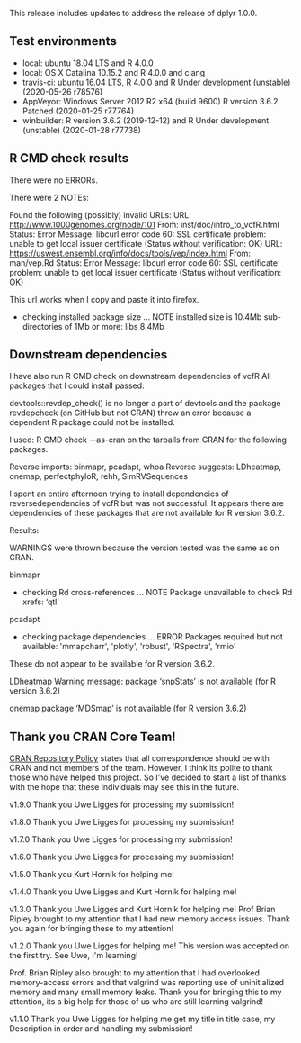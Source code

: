
This release includes updates to address the release of dplyr 1.0.0.

## Test environments
* local: ubuntu 18.04 LTS and R 4.0.0
* local: OS X Catalina 10.15.2 and R 4.0.0 and clang
* travis-ci: ubuntu 16.04 LTS, R 4.0.0 and R Under development (unstable) (2020-05-26 r78576)
* AppVeyor: Windows Server 2012 R2 x64 (build 9600) R version 3.6.2 Patched (2020-01-25 r77764)
* winbuilder: R version 3.6.2 (2019-12-12) and R Under development (unstable) (2020-01-28 r77738)

## R CMD check results
There were no ERRORs.

There were 2 NOTEs:

Found the following (possibly) invalid URLs:
  URL: http://www.1000genomes.org/node/101
    From: inst/doc/intro_to_vcfR.html
    Status: Error
    Message: libcurl error code 60:
      	SSL certificate problem: unable to get local issuer certificate
      	(Status without verification: OK)
  URL: https://uswest.ensembl.org/info/docs/tools/vep/index.html
    From: man/vep.Rd
    Status: Error
    Message: libcurl error code 60:
      	SSL certificate problem: unable to get local issuer certificate
      	(Status without verification: OK)
      	
This url works when I copy and paste it into firefox.

* checking installed package size ... NOTE
  installed size is 10.4Mb
  sub-directories of 1Mb or more:
    libs   8.4Mb

## Downstream dependencies

I have also run R CMD check on downstream dependencies of vcfR
All packages that I could install passed:

devtools::revdep_check() is no longer a part of devtools and the package revdepcheck (on GitHub but not CRAN) threw an error because a dependent R package could not be installed.

I used:
R CMD check --as-cran
on the tarballs from CRAN for the following packages.

Reverse imports: 	binmapr, pcadapt, whoa
Reverse suggests: 	LDheatmap, onemap, perfectphyloR, rehh, SimRVSequences

I spent an entire afternoon trying to install dependencies of reversedependencies of vcfR but was not successful.
It appears there are dependencies of these packages that are not available for R version 3.6.2.


Results:

WARNINGS were thrown because the version tested was the same as on CRAN.

binmapr
* checking Rd cross-references ... NOTE
Package unavailable to check Rd xrefs: ‘qtl’

pcadapt
* checking package dependencies ... ERROR
Packages required but not available:
  'mmapcharr', 'plotly', 'robust', 'RSpectra', 'rmio'

These do not appear to be available for R version 3.6.2.

LDheatmap
Warning message:
package ‘snpStats’ is not available (for R version 3.6.2) 

onemap
package ‘MDSmap’ is not available (for R version 3.6.2)

## Thank you CRAN Core Team!

[CRAN Repository Policy](https://cran.r-project.org/web/packages/policies.html) states that all correspondence should be with CRAN and not members of the team.
However, I think its polite to thank those who have helped this project.
So I've decided to start a list of thanks with the hope that these individuals may see this in the future.

v1.9.0 Thank you Uwe Ligges for processing my submission!

v1.8.0 Thank you Uwe Ligges for processing my submission!

v1.7.0 Thank you Uwe Ligges for processing my submission!

v1.6.0 Thank you Uwe Ligges for processing my submission!

v1.5.0 Thank you Kurt Hornik for helping me!

v1.4.0 Thank you Uwe Ligges and Kurt Hornik for helping me!

v1.3.0 Thank you Uwe Ligges and Kurt Hornik for helping me!
Prof Brian Ripley brought to my attention that I had new memory access issues.
Thank you again for bringing these to my attention!

v1.2.0 Thank you Uwe Ligges for helping me!
This version was accepted on the first try.
See Uwe, I'm learning!

Prof. Brian Ripley also brought to my attention that I had overlooked memory-access errors and that valgrind was reporting use of uninitialized memory and many small memory leaks.
Thank you for bringing this to my attention, its a big help for those of us who are still learning valgrind!

v1.1.0 Thank you Uwe Ligges for helping me get my title in title case, my Description in order and handling my submission!

